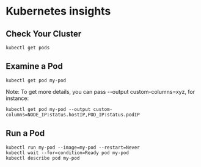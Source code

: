 Kubernetes insights
===================

Check Your Cluster
-----------------

```kubectl get pods```

Examine a Pod
-------------

```kubectl get pod my-pod```

Note: To get more details, you can pass --output custom-columns=xyz, for instance:

```
kubectl get pod my-pod --output custom-columns=NODE_IP:status.hostIP,POD_IP:status.podIP
```

Run a Pod
---------

```
kubectl run my-pod --image=my-pod --restart=Never
kubectl wait --for=condition=Ready pod my-pod
kubectl describe pod my-pod

```
